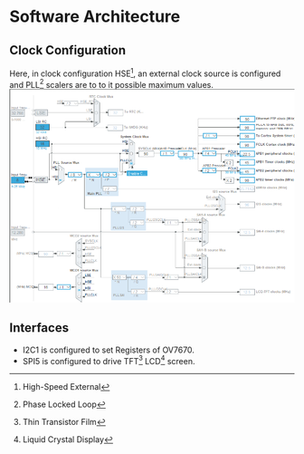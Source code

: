 # Software Architecture

## Clock Configuration
Here, in clock configuration HSE[^1], an external clock source is configured and PLL[^2] scalers are to to it possible maximum values. 
![Clock Configuration](img/clock_conf.png)

## Interfaces
- I2C1 is configured to set Registers of OV7670. 
- SPI5 is configured to drive TFT[^3] LCD[^4] screen.  


[^1]: High-Speed External
[^2]: Phase Locked Loop
[^3]: Thin Transistor Film
[^4]: Liquid Crystal Display

